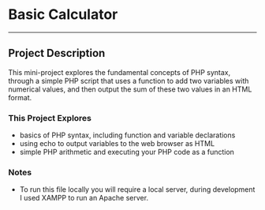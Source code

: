 # Basic Calculator
-----------
## Project Description
This mini-project explores the fundamental concepts of PHP syntax, through a simple PHP script that uses a function to add two variables with numerical values, and then output the sum of these two values in an HTML format.

### This Project Explores
- basics of PHP syntax, including function and variable declarations
- using echo to output variables to the web browser as HTML
- simple PHP arithmetic and executing your PHP code as a function 

### Notes
- To run this file locally you will require a local server, during development I used XAMPP to run an Apache server.

